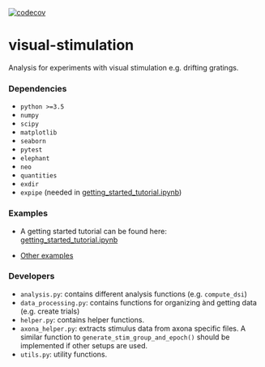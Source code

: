 [![codecov](https://codecov.io/gh/CINPLA/visual-stimulation/branch/dev/graph/badge.svg)](https://codecov.io/gh/CINPLA/visual-stimulation)


# visual-stimulation
Analysis for experiments with visual stimulation e.g. drifting gratings.


### Dependencies

- `python >=3.5`
- `numpy`
- `scipy`
- `matplotlib`
- `seaborn`
- `pytest`
- `elephant`
- `neo`
- `quantities`
- `exdir`
- `expipe` (needed in [getting_started_tutorial.ipynb](https://github.com/CINPLA/visual-stimulation/blob/dev/examples/getting_started_tutorial.ipynb))

### Examples
- A getting started tutorial can be found here: [getting_started_tutorial.ipynb](https://github.com/CINPLA/visual-stimulation/blob/dev/examples/getting_started_tutorial.ipynb)

- [Other examples](https://github.com/CINPLA/visual-stimulation/blob/dev/examples/examples.ipynb)


### Developers
- `analysis.py`: contains different analysis functions (e.g. `compute_dsi`)
- `data_processing.py`: contains functions for organizing ànd getting data (e.g. create trials)
- `helper.py`: contains helper functions.
- `axona_helper.py`: extracts stimulus data from axona specific files. A similar function to `generate_stim_group_and_epoch()` should be implemented if other setups are used.
- `utils.py`: utility functions.

